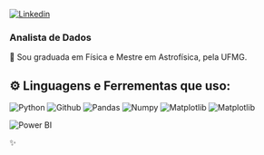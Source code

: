 [![Linkedin](https://img.shields.io/badge/LinkedIn-0077B5?style=for-the-badge&logo=linkedin&logoColor=white)](https://www.linkedin.com/in/marcia-cristina-de-freitas/)

### Analista de Dados
🔭 Sou graduada em Física e Mestre em Astrofísica, pela UFMG. 

##  ⚙️  **Linguagens e Ferrementas que uso:**

 ![Python](https://img.shields.io/badge/-Python-black?style=flat-square&logo=Python)
 ![Github](https://img.shields.io/badge/-Github-black?style=flat-square&logo=Github)
 ![Pandas](https://img.shields.io/badge/-Pandas-black?style=flat-square&logo=Pandas)
 ![Numpy](https://img.shields.io/badge/-Numpy-black?style=flat-square&logo=Numpy)
 ![Matplotlib](https://img.shields.io/badge/-Matplotlib-black?style=flat-square&logo=Matplotlib)
 ![Matplotlib](https://img.shields.io/badge/-Matplotlib-black?style=flat-square&logo=Matplotlib)
 
 ![Power BI](https://img.shields.io/badge/-Power%20BI-black?style=plastic&logo=Power-BI)

 ✨ 
